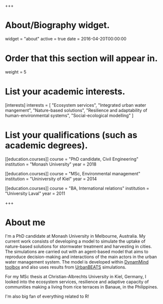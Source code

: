 +++
# About/Biography widget.
widget = "about"
active = true
date = 2016-04-20T00:00:00

# Order that this section will appear in.
weight = 5

# List your academic interests.
[interests]
  interests = [
    "Ecosystem services",
	"Integrated urban water mangement",
	"Nature-based solutions",
	"Resilience and adaptability of human-environmental systems",
    "Social-ecological modelling"
  ]

# List your qualifications (such as academic degrees).
[[education.courses]]
  course = "PhD candidate, Civil Engineering"
  institution = "Monash University"
  year = 2018

[[education.courses]]
  course = "MSc, Environmental management"
  institution = "Uniniversity of Kiel"
  year = 2014

[[education.courses]]
  course = "BA, International relations"
  institution = "University Laval"
  year = 2011
 
+++

# About me

I'm a PhD candidate at Monash University in Melbourne, Australia. My current work consists of developing a model to simulate the uptake of nature-based solutions for stormwater treatment and harvesting in cities. The simulations are carried out with an agent-based model that aims to reproduce decision-making and interactions of the main actors in the urban water management system. The model is developed within [DynamMind toolbox](http://iut-ibk.github.io/DynaMind-ToolBox/) and also uses results from [UrbanBEATS](http://urbanbeatsmodel.com/) simulations. 

For my MSc thesis at Christian-Albrechts University in Kiel, Germany, I looked into the ecosystem services, resilience and adaptive capacity of communities making a living from rice terraces in Banaue, in the Philippines.

I'm also big fan of everything related to R!